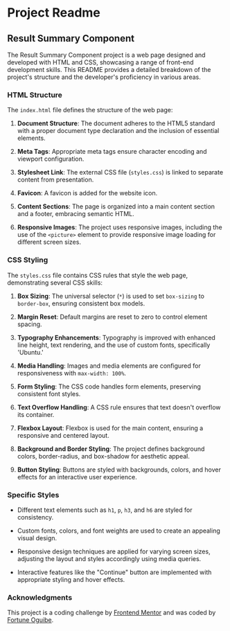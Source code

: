 # Project Readme

## Result Summary Component

The Result Summary Component project is a web page designed and developed with HTML and CSS, showcasing a range of front-end development skills. This README provides a detailed breakdown of the project's structure and the developer's proficiency in various areas.

### HTML Structure

The `index.html` file defines the structure of the web page:

1. **Document Structure**: The document adheres to the HTML5 standard with a proper document type declaration and the inclusion of essential elements.

2. **Meta Tags**: Appropriate meta tags ensure character encoding and viewport configuration.

3. **Stylesheet Link**: The external CSS file (`styles.css`) is linked to separate content from presentation.

4. **Favicon**: A favicon is added for the website icon.

5. **Content Sections**: The page is organized into a main content section and a footer, embracing semantic HTML.

6. **Responsive Images**: The project uses responsive images, including the use of the `<picture>` element to provide responsive image loading for different screen sizes.

### CSS Styling

The `styles.css` file contains CSS rules that style the web page, demonstrating several CSS skills:

1. **Box Sizing**: The universal selector (`*`) is used to set `box-sizing` to `border-box`, ensuring consistent box models.

2. **Margin Reset**: Default margins are reset to zero to control element spacing.

3. **Typography Enhancements**: Typography is improved with enhanced line height, text rendering, and the use of custom fonts, specifically 'Ubuntu.'

4. **Media Handling**: Images and media elements are configured for responsiveness with `max-width: 100%`.

5. **Form Styling**: The CSS code handles form elements, preserving consistent font styles.

6. **Text Overflow Handling**: A CSS rule ensures that text doesn't overflow its container.

7. **Flexbox Layout**: Flexbox is used for the main content, ensuring a responsive and centered layout.

8. **Background and Border Styling**: The project defines background colors, border-radius, and box-shadow for aesthetic appeal.

9. **Button Styling**: Buttons are styled with backgrounds, colors, and hover effects for an interactive user experience.

### Specific Styles

- Different text elements such as `h1`, `p`, `h3`, and `h6` are styled for consistency.

- Custom fonts, colors, and font weights are used to create an appealing visual design.

- Responsive design techniques are applied for varying screen sizes, adjusting the layout and styles accordingly using media queries.

- Interactive features like the "Continue" button are implemented with appropriate styling and hover effects.

### Acknowledgments

This project is a coding challenge by [Frontend Mentor](https://www.frontendmentor.io/challenges/results-summary-component-CE_K6s0maV/hub) and was coded by [Fortune Oguibe](https://github.com/foguibe).
